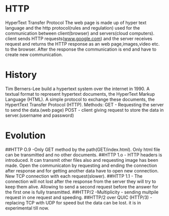 # HTTP
HyperText Transfer Protocol 
The web page is made up of hyper text language and the http protocol(rules and regulation) used for the communication between client(browser) and servers(cloud computers).
client sends HTTP requests(www.google.com) and the server receives request and returns the HTTP response as an web page,images,video etc. to the browser.
After the response the communication is end and have to create new communication. 
# History
Tim Berners-Lee build a hypertext system over the internet in  1990. 
A textual format to represent hypertext documents, the HyperText Markup Language (HTML).
A simple protocol to exchange these documents, the HypertText Transfer Protocol (HTTP).
Methods:
GET - Requesting the server to send the data.(web page)
POST - client giving request to store the data in server.(username and password)
# Evolution
##HTTP O.9 
    -Only GET method by the path(GET/index.html). Only html file can be transmitted and no other documents.
##HTTP 1.o
    - HTTP headers is introduced. It can transmit other files also and requesting image has been made. Open the communicaton by requesting and ending the connection after response and for getting another data have to open new connection.
New TCP connection with each request(slower).
##HTTP 1.1
    - The connection will not lost after the response from the server they will try to keep them alive. Allowing to send a second request before the answer for the first one is fully transmitted.
##HTTP/2
    -Multiplicity - sending multpile request in one request and speeding.
##HTTP/2 over QUIC (HTTP/3)
     - replacing TCP with UDP for speed but the data can be lost. it is in experimental till now.
